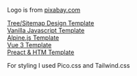 Logo is from [pixabay.com](https://pixabay.com/vectors/animal-face-logo-raccoon-vicious-2028258/)

[Tree/Sitemap Design Template](https://michaelsboost.com/App-Builder-Template/tree/)  
[Vanilla Javascript Template](https://michaelsboost.com/App-Builder-Template/javascript/)  
[Alpine.js Template](https://michaelsboost.com/App-Builder-Template/alpinejs/)  
[Vue 3 Template](https://michaelsboost.com/App-Builder-Template/vue/)  
[Preact & HTM Template](https://michaelsboost.com/App-Builder-Template/preact/)  

For styling I used Pico.css and Tailwind.css
